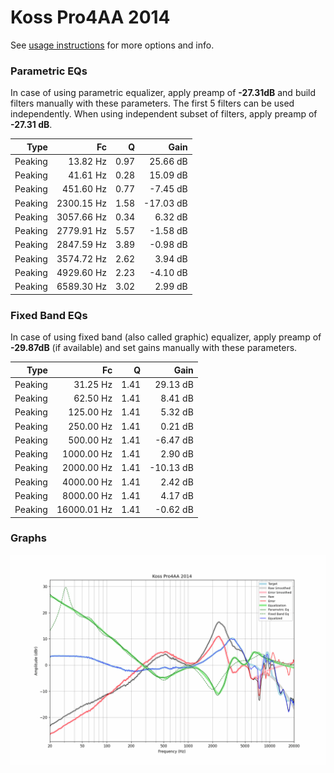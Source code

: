 # Koss Pro4AA 2014
See [usage instructions](https://github.com/jaakkopasanen/AutoEq#usage) for more options and info.

### Parametric EQs
In case of using parametric equalizer, apply preamp of **-27.31dB** and build filters manually
with these parameters. The first 5 filters can be used independently.
When using independent subset of filters, apply preamp of **-27.31 dB**.

| Type    | Fc         |    Q | Gain      |
|--------:|-----------:|-----:|----------:|
| Peaking | 13.82 Hz   | 0.97 | 25.66 dB  |
| Peaking | 41.61 Hz   | 0.28 | 15.09 dB  |
| Peaking | 451.60 Hz  | 0.77 | -7.45 dB  |
| Peaking | 2300.15 Hz | 1.58 | -17.03 dB |
| Peaking | 3057.66 Hz | 0.34 | 6.32 dB   |
| Peaking | 2779.91 Hz | 5.57 | -1.58 dB  |
| Peaking | 2847.59 Hz | 3.89 | -0.98 dB  |
| Peaking | 3574.72 Hz | 2.62 | 3.94 dB   |
| Peaking | 4929.60 Hz | 2.23 | -4.10 dB  |
| Peaking | 6589.30 Hz | 3.02 | 2.99 dB   |

### Fixed Band EQs
In case of using fixed band (also called graphic) equalizer, apply preamp of **-29.87dB**
(if available) and set gains manually with these parameters.

| Type    | Fc          |    Q | Gain      |
|--------:|------------:|-----:|----------:|
| Peaking | 31.25 Hz    | 1.41 | 29.13 dB  |
| Peaking | 62.50 Hz    | 1.41 | 8.41 dB   |
| Peaking | 125.00 Hz   | 1.41 | 5.32 dB   |
| Peaking | 250.00 Hz   | 1.41 | 0.21 dB   |
| Peaking | 500.00 Hz   | 1.41 | -6.47 dB  |
| Peaking | 1000.00 Hz  | 1.41 | 2.90 dB   |
| Peaking | 2000.00 Hz  | 1.41 | -10.13 dB |
| Peaking | 4000.00 Hz  | 1.41 | 2.42 dB   |
| Peaking | 8000.00 Hz  | 1.41 | 4.17 dB   |
| Peaking | 16000.01 Hz | 1.41 | -0.62 dB  |

### Graphs
![](./Koss%20Pro4AA%202014.png)